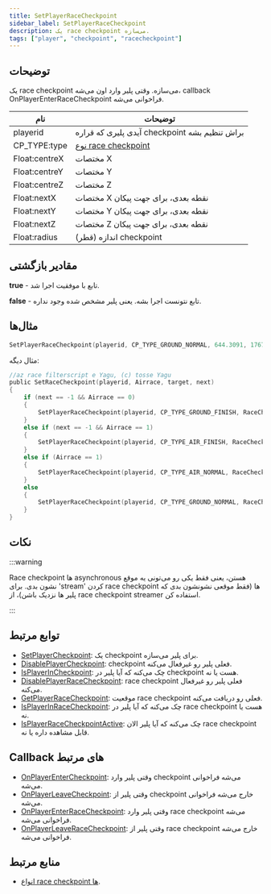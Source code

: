 ```yaml
---
title: SetPlayerRaceCheckpoint
sidebar_label: SetPlayerRaceCheckpoint
description: یک race checkpoint می‌سازه.
tags: ["player", "checkpoint", "racecheckpoint"]
---
```


## توضیحات

یک race checkpoint می‌سازه. وقتی پلیر وارد اون می‌شه، callback OnPlayerEnterRaceCheckpoint فراخوانی می‌شه.

| نام           | توضیحات                                                           |
|---------------|--------------------------------------------------------------------|
| playerid      | آیدی پلیری که قراره checkpoint براش تنظیم بشه                       |
| CP_TYPE:type  | [نوع race checkpoint](../resources/race-checkpoint-types)          |
| Float:centreX | مختصات X                                                          |
| Float:centreY | مختصات Y                                                          |
| Float:centreZ | مختصات Z                                                          |
| Float:nextX   | مختصات X نقطه بعدی، برای جهت پیکان                                |
| Float:nextY   | مختصات Y نقطه بعدی، برای جهت پیکان                                |
| Float:nextZ   | مختصات Z نقطه بعدی، برای جهت پیکان                                |
| Float:radius  | اندازه (قطر) checkpoint                                           |

## مقادیر بازگشتی

**true** - تابع با موفقیت اجرا شد.

**false** - تابع نتونست اجرا بشه. یعنی پلیر مشخص شده وجود نداره.

## مثال‌ها

```c
SetPlayerRaceCheckpoint(playerid, CP_TYPE_GROUND_NORMAL, 644.3091, 1767.0223, 4.9970, 650.6734, 1812.0367, 4.9970, 3.0);
```

مثال دیگه:

```c
//az race filterscript e Yagu, (c) tosse Yagu
public SetRaceCheckpoint(playerid, Airrace, target, next)
{
    if (next == -1 && Airrace == 0)
    {
        SetPlayerRaceCheckpoint(playerid, CP_TYPE_GROUND_FINISH, RaceCheckpoints[target][0], RaceCheckpoints[target][1], RaceCheckpoints[target][2], 0.0, 0.0, 0.0, CPsize);
    }
    else if (next == -1 && Airrace == 1)
    {
        SetPlayerRaceCheckpoint(playerid, CP_TYPE_AIR_FINISH, RaceCheckpoints[target][0], RaceCheckpoints[target][1], RaceCheckpoints[target][2], 0.0, 0.0, 0.0, CPsize);
    }
    else if (Airrace == 1)
    {
        SetPlayerRaceCheckpoint(playerid, CP_TYPE_AIR_NORMAL, RaceCheckpoints[target][0], RaceCheckpoints[target][1], RaceCheckpoints[target][2], RaceCheckpoints[next][0], RaceCheckpoints[next][1], RaceCheckpoints[next][2], CPsize);
    }
    else
    {
        SetPlayerRaceCheckpoint(playerid, CP_TYPE_GROUND_NORMAL, RaceCheckpoints[target][0], RaceCheckpoints[target][1], RaceCheckpoints[target][2], RaceCheckpoints[next][0], RaceCheckpoints[next][1], RaceCheckpoints[next][2], CPsize);
    }
}
```

## نکات

:::warning

Race checkpoint ها asynchronous هستن، یعنی فقط یکی رو می‌تونی یه موقع نشون بدی. برای 'stream' کردن race checkpoint ها (فقط موقعی نشونشون بدی که پلیر ها نزدیک باشن)، از race checkpoint streamer استفاده کن.

:::

## توابع مرتبط

- [SetPlayerCheckpoint](SetPlayerCheckpoint): یک checkpoint برای پلیر می‌سازه.
- [DisablePlayerCheckpoint](DisablePlayerCheckpoint): checkpoint فعلی پلیر رو غیرفعال می‌کنه.
- [IsPlayerInCheckpoint](IsPlayerInCheckpoint): چک می‌کنه که آیا پلیر در checkpoint هست یا نه.
- [DisablePlayerRaceCheckpoint](DisablePlayerRaceCheckpoint): race checkpoint فعلی پلیر رو غیرفعال می‌کنه.
- [GetPlayerRaceCheckpoint](GetPlayerRaceCheckpoint): موقعیت race checkpoint فعلی رو دریافت می‌کنه.
- [IsPlayerInRaceCheckpoint](IsPlayerInRaceCheckpoint): چک می‌کنه که آیا پلیر در race checkpoint هست یا نه.
- [IsPlayerRaceCheckpointActive](IsPlayerRaceCheckpointActive): چک می‌کنه که آیا پلیر الان race checkpoint قابل مشاهده داره یا نه.

## Callback های مرتبط

- [OnPlayerEnterCheckpoint](../callbacks/OnPlayerEnterCheckpoint): وقتی پلیر وارد checkpoint می‌شه فراخوانی می‌شه.
- [OnPlayerLeaveCheckpoint](../callbacks/OnPlayerLeaveCheckpoint): وقتی پلیر از checkpoint خارج می‌شه فراخوانی می‌شه.
- [OnPlayerEnterRaceCheckpoint](../callbacks/OnPlayerEnterRaceCheckpoint): وقتی پلیر وارد race checkpoint می‌شه فراخوانی می‌شه.
- [OnPlayerLeaveRaceCheckpoint](../callbacks/OnPlayerLeaveRaceCheckpoint): وقتی پلیر از race checkpoint خارج می‌شه فراخوانی می‌شه.

## منابع مرتبط

- [انواع race checkpoint ها](../resources/race-checkpoint-types).